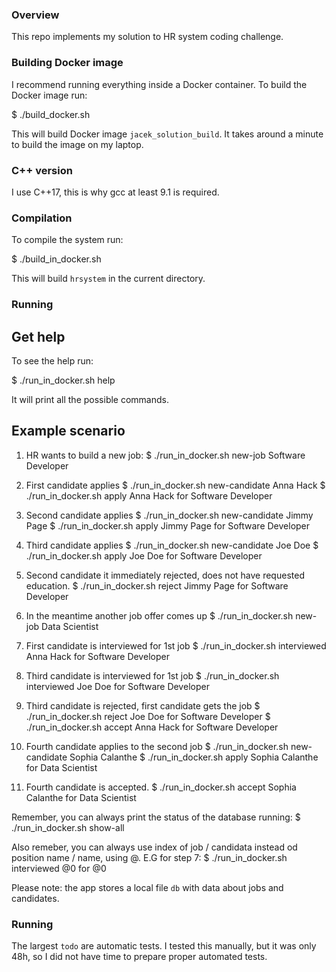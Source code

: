 
### Overview
This repo implements my solution to HR system coding challenge.


### Building Docker image
I recommend running everything inside a Docker container.
To build the Docker image run:

$ ./build_docker.sh

This will build Docker image `jacek_solution_build`.
It takes around a minute to build the image on my laptop.

### C++ version
I use C++17, this is why gcc at least 9.1 is required.


### Compilation
To compile the system run:

$ ./build_in_docker.sh

This will build `hrsystem` in the current directory.


### Running

Get help
------------------------
To see the help run:

$ ./run_in_docker.sh help

It will print all the possible commands.


Example scenario
------------------------
1. HR wants to build a new job:
$ ./run_in_docker.sh new-job Software Developer


2. First candidate applies
$ ./run_in_docker.sh new-candidate Anna Hack
$ ./run_in_docker.sh apply Anna Hack for Software Developer

3. Second candidate applies
$ ./run_in_docker.sh new-candidate Jimmy Page
$ ./run_in_docker.sh apply Jimmy Page for Software Developer

4. Third candidate applies
$ ./run_in_docker.sh new-candidate Joe Doe
$ ./run_in_docker.sh apply Joe Doe for Software Developer

5. Second candidate it immediately rejected, does not have requested education.
$ ./run_in_docker.sh reject Jimmy Page for Software Developer

6. In the meantime another job offer comes up
$ ./run_in_docker.sh new-job Data Scientist

7. First candidate is interviewed for 1st job
$ ./run_in_docker.sh interviewed Anna Hack for Software Developer

8. Third candidate is interviewed for 1st job
$ ./run_in_docker.sh interviewed Joe Doe for Software Developer

9. Third candidate is rejected, first candidate gets the job
$ ./run_in_docker.sh reject Joe Doe for Software Developer
$ ./run_in_docker.sh accept Anna Hack for Software Developer

10. Fourth candidate applies to the second job
$ ./run_in_docker.sh new-candidate Sophia Calanthe
$ ./run_in_docker.sh apply Sophia Calanthe for Data Scientist

11. Fourth candidate is accepted.
$ ./run_in_docker.sh accept Sophia Calanthe for Data Scientist

Remember, you can always print the status of the database running:
$ ./run_in_docker.sh show-all

Also remeber, you can always use index of job / candidata instead od position name / name, using @.
E.G for step 7:
$ ./run_in_docker.sh interviewed @0 for @0


Please note: the app stores a local file `db` with data about jobs and candidates.


### Running
The largest `todo` are automatic tests.
I tested this manually, but it was only 48h, so I did not have time to prepare proper automated tests.

